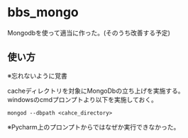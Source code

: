 # bbs_mongo
Mongodbを使って適当に作った。(そのうち改善する予定)

## 使い方
※忘れないように覚書

cacheディレクトリを対象にMongoDbの立ち上げを実施する。  
windowsのcmdプロンプトより以下を実施しておく。
```
mongod --dbpath <cahce_directory>
```
※Pycharm上のプロンプトからではなぜか実行できなかった。
